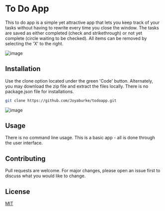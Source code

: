 # To Do App

This to do app is a simple yet attractive app that lets you keep track of your tasks without having to rewrite every time you close the window. The tasks are saved as either completed (check and strikethrough) or not yet complete (circle waiting to be checked). All items can be removed by selecting the 'X' to the right. 

![image](https://github.com/Joyaburke/todoapp/assets/130799658/d2d6cda0-4146-4428-9c2d-24f0623e637e)


## Installation

Use the clone option located under the green 'Code' button. Alternately, you may download the zip file and extract the files locally.
There is no package.json file for installations.

```bash
git clone https://github.com/Joyaburke/todoapp.git
```
![image](https://github.com/Joyaburke/todoapp/assets/130799658/0c8ef2ad-7711-4dc7-ba78-314f6cfa6452)


## Usage

There is no command line usage. This is a basic app - all is done through the user interface. 

## Contributing

Pull requests are welcome. For major changes, please open an issue first
to discuss what you would like to change.


## License

[MIT](https://choosealicense.com/licenses/mit/)
